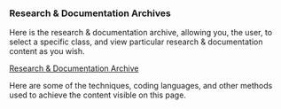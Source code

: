 ### Research & Documentation Archives
Here is the research & documentation archive, allowing you, the user, to select a specific class, and view particular research & documentation content as you wish.

[Research & Documentation Archive](./../portfolio-items/rd-library/index.html)

Here are some of the techniques, coding languages, and other methods used to achieve the content visible on this page.